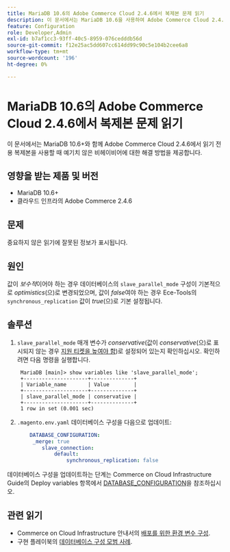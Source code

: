 ```yaml
---
title: MariaDB 10.6의 Adobe Commerce Cloud 2.4.6에서 복제본 문제 읽기
description: 이 문서에서는 MariaDB 10.6을 사용하여 Adobe Commerce Cloud 2.4.6에서 읽기 전용 복제본 문제를 해결하는 방법에 대해 설명합니다.
feature: Configuration
role: Developer,Admin
exl-id: b7af1cc3-93ff-40c5-8959-076cedddb56d
source-git-commit: f12e25ac5dd607cc614dd99c90c5e104b2cee6a8
workflow-type: tm+mt
source-wordcount: '196'
ht-degree: 0%

---
```


# MariaDB 10.6의 Adobe Commerce Cloud 2.4.6에서 복제본 문제 읽기

이 문서에서는 MariaDB 10.6+와 함께 Adobe Commerce Cloud 2.4.6에서 읽기 전용 복제본을 사용할 때 예기치 않은 비헤이비어에 대한 해결 방법을 제공합니다.

## 영향을 받는 제품 및 버전

* MariaDB 10.6+
* 클라우드 인프라의 Adobe Commerce 2.4.6

## 문제

중요하지 않은 읽기에 잘못된 정보가 표시됩니다.

## 원인

값이 *보수적*&#x200B;이어야 하는 경우 데이터베이스의 `slave_parallel_mode` 구성이 기본적으로 *optimistics*(으)로 변경되었으며, 값이 *false*&#x200B;여야 하는 경우 Ece-Tools의 `synchronous_replication` 값이 *true*(으)로 기본 설정됩니다.

## 솔루션

1. `slave_parallel_mode` 매개 변수가 *conservative*(값이 *conservative*(으)로 표시되지 않는 경우 [지원 티켓을 높여야 함](/docs/commerce-knowledge-base/kb/help-center-guide/magento-help-center-user-guide.html?lang=en#submit-ticket))로 설정되어 있는지 확인하십시오. 확인하려면 다음 명령을 실행합니다.

   ```
    MariaDB [main]> show variables like 'slave_parallel_mode';
    +---------------------+--------------+
    | Variable_name       | Value        |
    +---------------------+--------------+
    | slave_parallel_mode | conservative |
    +---------------------+--------------+
    1 row in set (0.001 sec)
   ```

1. `.magento.env.yaml` 데이터베이스 구성을 다음으로 업데이트:

   ```yaml
       DATABASE_CONFIGURATION:
        _merge: true
           slave_connection:
               default:
                   synchronous_replication: false
   ```



데이터베이스 구성을 업데이트하는 단계는 Commerce on Cloud Infrastructure Guide의 Deploy variables 항목에서 [DATABASE_CONFIGURATION](https://experienceleague.adobe.com/docs/commerce-cloud-service/user-guide/configure/env/stage/variables-deploy.html#database_configuration)을 참조하십시오.


## 관련 읽기

* Commerce on Cloud Infrastructure 안내서의 [배포를 위한 환경 변수 구성](/docs/commerce-cloud-service/user-guide/configure/env/configure-env-yaml.html).
* 구현 플레이북의 [데이터베이스 구성 모범 사례](/docs/commerce-operations/implementation-playbook/best-practices/planning/database-on-cloud.html).
